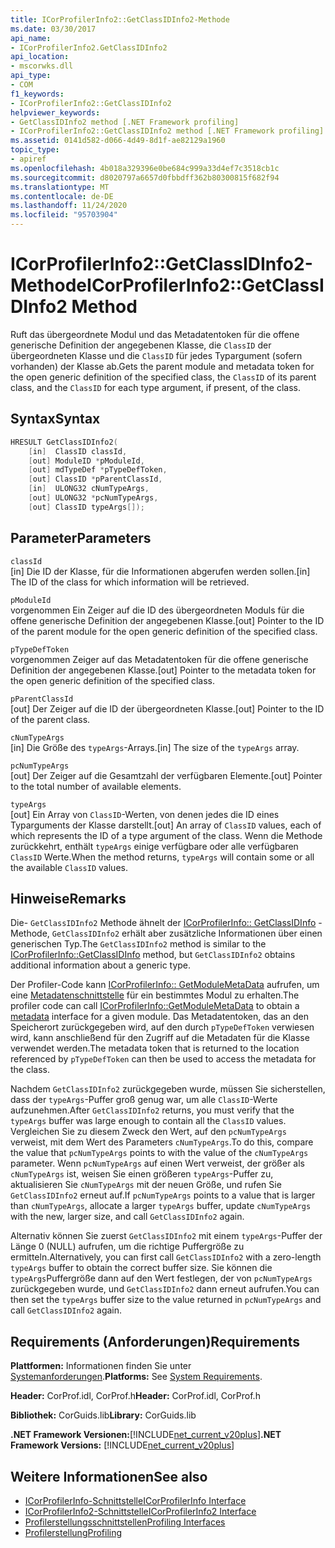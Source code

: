 ```yaml
---
title: ICorProfilerInfo2::GetClassIDInfo2-Methode
ms.date: 03/30/2017
api_name:
- ICorProfilerInfo2.GetClassIDInfo2
api_location:
- mscorwks.dll
api_type:
- COM
f1_keywords:
- ICorProfilerInfo2::GetClassIDInfo2
helpviewer_keywords:
- GetClassIDInfo2 method [.NET Framework profiling]
- ICorProfilerInfo2::GetClassIDInfo2 method [.NET Framework profiling]
ms.assetid: 0141d582-d066-4d49-8d1f-ae82129a1960
topic_type:
- apiref
ms.openlocfilehash: 4b018a329396e0be684c999a33d4ef7c3518cb1c
ms.sourcegitcommit: d8020797a6657d0fbbdff362b80300815f682f94
ms.translationtype: MT
ms.contentlocale: de-DE
ms.lasthandoff: 11/24/2020
ms.locfileid: "95703904"
---
```

# <a name="icorprofilerinfo2getclassidinfo2-method"></a><span data-ttu-id="65cfe-102">ICorProfilerInfo2::GetClassIDInfo2-Methode</span><span class="sxs-lookup"><span data-stu-id="65cfe-102">ICorProfilerInfo2::GetClassIDInfo2 Method</span></span>

<span data-ttu-id="65cfe-103">Ruft das übergeordnete Modul und das Metadatentoken für die offene generische Definition der angegebenen Klasse, die `ClassID` der übergeordneten Klasse und die `ClassID` für jedes Typargument (sofern vorhanden) der Klasse ab.</span><span class="sxs-lookup"><span data-stu-id="65cfe-103">Gets the parent module and metadata token for the open generic definition of the specified class, the `ClassID` of its parent class, and the `ClassID` for each type argument, if present, of the class.</span></span>  
  
## <a name="syntax"></a><span data-ttu-id="65cfe-104">Syntax</span><span class="sxs-lookup"><span data-stu-id="65cfe-104">Syntax</span></span>  
  
```cpp  
HRESULT GetClassIDInfo2(  
    [in]  ClassID classId,  
    [out] ModuleID *pModuleId,  
    [out] mdTypeDef *pTypeDefToken,  
    [out] ClassID *pParentClassId,  
    [in]  ULONG32 cNumTypeArgs,  
    [out] ULONG32 *pcNumTypeArgs,  
    [out] ClassID typeArgs[]);  
```  
  
## <a name="parameters"></a><span data-ttu-id="65cfe-105">Parameter</span><span class="sxs-lookup"><span data-stu-id="65cfe-105">Parameters</span></span>  

 `classId`  
 <span data-ttu-id="65cfe-106">[in] Die ID der Klasse, für die Informationen abgerufen werden sollen.</span><span class="sxs-lookup"><span data-stu-id="65cfe-106">[in] The ID of the class for which information will be retrieved.</span></span>  
  
 `pModuleId`  
 <span data-ttu-id="65cfe-107">vorgenommen Ein Zeiger auf die ID des übergeordneten Moduls für die offene generische Definition der angegebenen Klasse.</span><span class="sxs-lookup"><span data-stu-id="65cfe-107">[out] Pointer to the ID of the parent module for the open generic definition of the specified class.</span></span>  
  
 `pTypeDefToken`  
 <span data-ttu-id="65cfe-108">vorgenommen Zeiger auf das Metadatentoken für die offene generische Definition der angegebenen Klasse.</span><span class="sxs-lookup"><span data-stu-id="65cfe-108">[out] Pointer to the metadata token for the open generic definition of the specified class.</span></span>  
  
 `pParentClassId`  
 <span data-ttu-id="65cfe-109">[out] Der Zeiger auf die ID der übergeordneten Klasse.</span><span class="sxs-lookup"><span data-stu-id="65cfe-109">[out] Pointer to the ID of the parent class.</span></span>  
  
 `cNumTypeArgs`  
 <span data-ttu-id="65cfe-110">[in] Die Größe des `typeArgs`-Arrays.</span><span class="sxs-lookup"><span data-stu-id="65cfe-110">[in] The size of the `typeArgs` array.</span></span>  
  
 `pcNumTypeArgs`  
 <span data-ttu-id="65cfe-111">[out] Der Zeiger auf die Gesamtzahl der verfügbaren Elemente.</span><span class="sxs-lookup"><span data-stu-id="65cfe-111">[out] Pointer to the total number of available elements.</span></span>  
  
 `typeArgs`  
 <span data-ttu-id="65cfe-112">[out] Ein Array von `ClassID`-Werten, von denen jedes die ID eines Typarguments der Klasse darstellt.</span><span class="sxs-lookup"><span data-stu-id="65cfe-112">[out] An array of `ClassID` values, each of which represents the ID of a type argument of the class.</span></span> <span data-ttu-id="65cfe-113">Wenn die Methode zurückkehrt, enthält `typeArgs` einige verfügbare oder alle verfügbaren `ClassID` Werte.</span><span class="sxs-lookup"><span data-stu-id="65cfe-113">When the method returns, `typeArgs` will contain some or all the available `ClassID` values.</span></span>  
  
## <a name="remarks"></a><span data-ttu-id="65cfe-114">Hinweise</span><span class="sxs-lookup"><span data-stu-id="65cfe-114">Remarks</span></span>  

 <span data-ttu-id="65cfe-115">Die- `GetClassIDInfo2` Methode ähnelt der [ICorProfilerInfo:: GetClassIDInfo](icorprofilerinfo-getclassidinfo-method.md) -Methode, `GetClassIDInfo2` erhält aber zusätzliche Informationen über einen generischen Typ.</span><span class="sxs-lookup"><span data-stu-id="65cfe-115">The `GetClassIDInfo2` method is similar to the [ICorProfilerInfo::GetClassIDInfo](icorprofilerinfo-getclassidinfo-method.md) method, but `GetClassIDInfo2` obtains additional information about a generic type.</span></span>  
  
 <span data-ttu-id="65cfe-116">Der Profiler-Code kann [ICorProfilerInfo:: GetModuleMetaData](icorprofilerinfo-getmodulemetadata-method.md) aufrufen, um eine [Metadatenschnittstelle](../metadata/index.md) für ein bestimmtes Modul zu erhalten.</span><span class="sxs-lookup"><span data-stu-id="65cfe-116">The profiler code can call [ICorProfilerInfo::GetModuleMetaData](icorprofilerinfo-getmodulemetadata-method.md) to obtain a [metadata](../metadata/index.md) interface for a given module.</span></span> <span data-ttu-id="65cfe-117">Das Metadatentoken, das an den Speicherort zurückgegeben wird, auf den durch `pTypeDefToken` verwiesen wird, kann anschließend für den Zugriff auf die Metadaten für die Klasse verwendet werden.</span><span class="sxs-lookup"><span data-stu-id="65cfe-117">The metadata token that is returned to the location referenced by `pTypeDefToken` can then be used to access the metadata for the class.</span></span>  
  
 <span data-ttu-id="65cfe-118">Nachdem `GetClassIDInfo2` zurückgegeben wurde, müssen Sie sicherstellen, dass der `typeArgs`-Puffer groß genug war, um alle `ClassID`-Werte aufzunehmen.</span><span class="sxs-lookup"><span data-stu-id="65cfe-118">After `GetClassIDInfo2` returns, you must verify that the `typeArgs` buffer was large enough to contain all the `ClassID` values.</span></span> <span data-ttu-id="65cfe-119">Vergleichen Sie zu diesem Zweck den Wert, auf den `pcNumTypeArgs` verweist, mit dem Wert des Parameters `cNumTypeArgs`.</span><span class="sxs-lookup"><span data-stu-id="65cfe-119">To do this, compare the value that `pcNumTypeArgs` points to with the value of the `cNumTypeArgs` parameter.</span></span> <span data-ttu-id="65cfe-120">Wenn `pcNumTypeArgs` auf einen Wert verweist, der größer als `cNumTypeArgs` ist, weisen Sie einen größeren `typeArgs`-Puffer zu, aktualisieren Sie `cNumTypeArgs` mit der neuen Größe, und rufen Sie `GetClassIDInfo2` erneut auf.</span><span class="sxs-lookup"><span data-stu-id="65cfe-120">If `pcNumTypeArgs` points to a value that is larger than `cNumTypeArgs`, allocate a larger `typeArgs` buffer, update `cNumTypeArgs` with the new, larger size, and call `GetClassIDInfo2` again.</span></span>  
  
 <span data-ttu-id="65cfe-121">Alternativ können Sie zuerst `GetClassIDInfo2` mit einem `typeArgs`-Puffer der Länge 0 (NULL) aufrufen, um die richtige Puffergröße zu ermitteln.</span><span class="sxs-lookup"><span data-stu-id="65cfe-121">Alternatively, you can first call `GetClassIDInfo2` with a zero-length `typeArgs` buffer to obtain the correct buffer size.</span></span> <span data-ttu-id="65cfe-122">Sie können die `typeArgs`Puffergröße dann auf den Wert festlegen, der von `pcNumTypeArgs` zurückgegeben wurde, und `GetClassIDInfo2` dann erneut aufrufen.</span><span class="sxs-lookup"><span data-stu-id="65cfe-122">You can then set the `typeArgs` buffer size to the value returned in `pcNumTypeArgs` and call `GetClassIDInfo2` again.</span></span>  
  
## <a name="requirements"></a><span data-ttu-id="65cfe-123">Requirements (Anforderungen)</span><span class="sxs-lookup"><span data-stu-id="65cfe-123">Requirements</span></span>  

 <span data-ttu-id="65cfe-124">**Plattformen:** Informationen finden Sie unter [Systemanforderungen](../../get-started/system-requirements.md).</span><span class="sxs-lookup"><span data-stu-id="65cfe-124">**Platforms:** See [System Requirements](../../get-started/system-requirements.md).</span></span>  
  
 <span data-ttu-id="65cfe-125">**Header:** CorProf.idl, CorProf.h</span><span class="sxs-lookup"><span data-stu-id="65cfe-125">**Header:** CorProf.idl, CorProf.h</span></span>  
  
 <span data-ttu-id="65cfe-126">**Bibliothek:** CorGuids.lib</span><span class="sxs-lookup"><span data-stu-id="65cfe-126">**Library:** CorGuids.lib</span></span>  
  
 <span data-ttu-id="65cfe-127">**.NET Framework Versionen:**[!INCLUDE[net_current_v20plus](../../../../includes/net-current-v20plus-md.md)]</span><span class="sxs-lookup"><span data-stu-id="65cfe-127">**.NET Framework Versions:** [!INCLUDE[net_current_v20plus](../../../../includes/net-current-v20plus-md.md)]</span></span>  
  
## <a name="see-also"></a><span data-ttu-id="65cfe-128">Weitere Informationen</span><span class="sxs-lookup"><span data-stu-id="65cfe-128">See also</span></span>

- [<span data-ttu-id="65cfe-129">ICorProfilerInfo-Schnittstelle</span><span class="sxs-lookup"><span data-stu-id="65cfe-129">ICorProfilerInfo Interface</span></span>](icorprofilerinfo-interface.md)
- [<span data-ttu-id="65cfe-130">ICorProfilerInfo2-Schnittstelle</span><span class="sxs-lookup"><span data-stu-id="65cfe-130">ICorProfilerInfo2 Interface</span></span>](icorprofilerinfo2-interface.md)
- [<span data-ttu-id="65cfe-131">Profilerstellungsschnittstellen</span><span class="sxs-lookup"><span data-stu-id="65cfe-131">Profiling Interfaces</span></span>](profiling-interfaces.md)
- [<span data-ttu-id="65cfe-132">Profilerstellung</span><span class="sxs-lookup"><span data-stu-id="65cfe-132">Profiling</span></span>](index.md)
